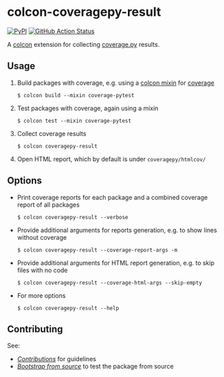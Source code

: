# colcon-coveragepy-result

[![PyPI](https://img.shields.io/pypi/v/colcon-coveragepy-result)](https://pypi.org/project/colcon-coveragepy-result/)
[![GitHub Action Status](https://github.com/christophebedard/colcon-coveragepy-result/workflows/Test/badge.svg)](https://github.com/christophebedard/colcon-coveragepy-result/actions)

A [colcon](https://colcon.readthedocs.io/) extension for collecting [coverage.py](https://coverage.readthedocs.io/en/stable/) results.

## Usage

1. Build packages with coverage, e.g. using a [colcon mixin](https://colcon.readthedocs.io/en/released/reference/verb/mixin.html) for [coverage](https://github.com/colcon/colcon-mixin-repository/blob/master/coverage.mixin)
   ```shell
   $ colcon build --mixin coverage-pytest
   ```
1. Test packages with coverage, again using a mixin
   ```shell
   $ colcon test --mixin coverage-pytest
   ```
1. Collect coverage results
   ```shell
   $ colcon coveragepy-result
   ```
1. Open HTML report, which by default is under `coveragepy/htmlcov/`


## Options

* Print coverage reports for each package and a combined coverage report of all packages
   ```shell
   $ colcon coveragepy-result --verbose
   ```
* Provide additional arguments for reports generation, e.g. to show lines without coverage
   ```shell
   $ colcon coveragepy-result --coverage-report-args -m
   ```
* Provide additional arguments for HTML report generation, e.g. to skip files with no code
   ```shell
   $ colcon coveragepy-result --coverage-html-args --skip-empty
   ```
* For more options
   ```shell
   $ colcon coveragepy-result --help
   ```

## Contributing

See:

* [*Contributions*](https://colcon.readthedocs.io/en/released/developer/contribution.html) for guidelines
* [*Bootstrap from source*](https://colcon.readthedocs.io/en/released/developer/bootstrap.html) to test the package from source
